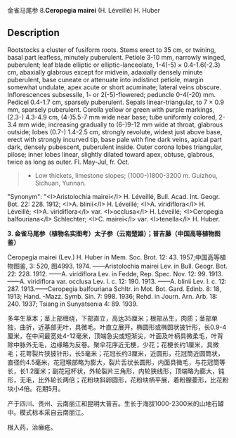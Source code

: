 金雀马尾参
8.**Ceropegia mairei** (H. Léveillé) H. Huber

## Description
Rootstocks a cluster of fusiform roots. Stems erect to 35 cm, or twining, basal part leafless, minutely puberulent. Petiole 3-10 mm, narrowly winged, puberulent; leaf blade elliptic or elliptic-lanceolate, 1-4(-5) × 0.4-1.6(-2.3) cm, abaxially glabrous except for midvein, adaxially densely minute puberulent, base cuneate or attenuate into indistinct petiole, margin somewhat undulate, apex acute or short acuminate; lateral veins obscure. Inflorescences subsessile, 1- or 2(-5)-flowered; peduncle 0-4(-20) mm. Pedicel 0.4-1.7 cm, sparsely puberulent. Sepals linear-triangular, to 7 × 0.9 mm, sparsely puberulent. Corolla yellow or green with purple markings, (2.3-) 4.3-4.9 cm, (4-)5.5-7 mm wide near base; tube uniformly colored, 2-3.4 mm wide, increasing gradually to (6-)9-12 mm wide at throat, glabrous outside; lobes (0.7-) 1.4-2.5 cm, strongly revolute, widest just above base, erect with strongly incurved tip, base pale with fine dark veins, apical part dark, densely pubescent, puberulent inside. Outer corona lobes triangular, pilose; inner lobes linear, slightly dilated toward apex, obtuse, glabrous, twice as long as outer. Fl. May-Jul, fr. Oct.


> * Low thickets, limestone slopes; (1000-)1800-3200 m. Guizhou, Sichuan, Yunnan.

  "Synonym": "&lt;I&gt;Aristolochia mairei&lt;/I&gt; H. Léveillé, Bull. Acad. Int. Geogr. Bot. 22: 228. 1912; &lt;I&gt;A. blinii&lt;/I&gt; H. Léveillé; &lt;I&gt;A. viridiflora&lt;/I&gt; H. Léveillé; &lt;I&gt;A. viridiflora&lt;/I&gt; var. &lt;I&gt;occlusa&lt;/I&gt; H. Léveillé; &lt;I&gt;Ceropegia balfouriana&lt;/I&gt; Schlechter; &lt;I&gt;C. mairei&lt;/I&gt; var. &lt;I&gt;tenella&lt;/I&gt; H. Huber.

**3. 金雀马尾参（植物名实图考）太子参（云南楚雄）；普吉藤（中国高等植物图鉴）**

Ceropegia mairei (Lev.) H. Huber in Mem. Soc. Brot. 12: 43. 1957;中国高等植物图鉴, 3: 520, 图4993. 1974. ——Aristolochia mairei Lev. in Bull. Geogr. Bot. 22: 228. 1912. ——A. viridiflora Lev. in Fedde, Rep. Spec. Nov. 12: 99. 1913.——A. viridiflora var. occlusa Lev. l. c. 12: 190. 1913. ——A. blinii Lev. l. c. 12: 287. 1913.——Ceropegia balfouriana Schltr. in Mot. Bot. Gard. Edinb. 8: 18, 1913; Hand. -Mazz. Symb. Sin. 7: 998. 1936; Rehd. in Journ. Arn. Arb. 18: 240. 1937; Tsiang in Sunyatsenia 4: 89. 1939.

多年生草本；茎上部缠绕，下部直立，高达35厘米；根部丛生，肉质；茎部单独，曲折，近基部无叶，具微毛。叶直立展开，椭圆形或椭圆状披针形，长0.9-4厘米，在中间最宽处4-12毫米，顶端急尖或短渐尖，叶面及叶柄具微柔毛，叶背除中脉外无毛，边缘略为反卷。聚伞花序近无梗，少花；花梗长约1厘米，具微毛；花萼裂片狭披针形，长5毫米；花冠长约3厘米，近圆形，花冠筒近圆筒状，直径约4.5毫米，花冠喉部略为膨大，裂片舌状长圆形，内面具微毛，与花冠筒等长，长1.2厘米；副花冠杯状，外轮裂片三角形，内轮狭线形，顶端略为膨大，钝形，无毛，比外轮长两倍；花粉块斜卵圆形，花粉块柄平展，着粉腺菱形，比花粉块小4倍。花期5月。

产于四川、贵州、云南丽江和昆明大普吉。生长于海拔1000-2300米的山地石罅中。模式标本采自云南丽江。

根入药，治癞疮。
